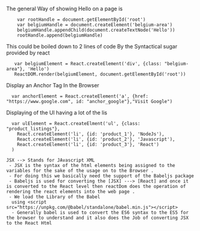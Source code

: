 The general Way of showing Hello on a page is 
```
    var rootHandle = document.getElementById('root')
    var belgiumHandle = document.createElement('belgium-area')
    belgiumHandle.appendChild(document.createTextNode('Hello'))
    rootHandle.append(belgiumHandle)
```


This could be boiled down to 2 lines of code By the Syntactical sugar provided by react
```
   var belgiumElement = React.createElement('div', {class: "belgium-area"}, 'Hello')
   ReactDOM.render(belgiumElement, document.getElementById('root'))
```

Display an Anchor Tag In the Browser

```
  var anchorElement = React.createElement('a', {href: "https://www.google.com", id: "anchor_google"},"Visit Google")
```

Displaying of the Ul having a lot of the lis
```
  var ulElement = React.createElment('ul', {class: "product_listings"},
    React.createElement('li', {id: 'product_1'}, 'NodeJs'),
    React.createElement('li', {id: 'product_2'}, 'Javascript'),
    React.createElement('li', {id: 'product_3'}, 'React')
  )
```


```
JSX --> Stands for JAvascript XML
 - JSX is the syntax of the html elements being assigned to the variables for the sake of the usage on to the Browser .
 - For doing this we basically need the support of the Babeljs package
 - Babeljs is used for converting the [JSX] ---> [React] and once it is converted to the React level then reactDom does the operation of rendering the react elements into the web page .
 - We load the Library of the Babel 
  using <script src="https://unpkg.com/@babel/standalone/babel.min.js"></script>
  - Generally babel is used to convert the ES6 syntax to the ES5 for the browser to understand and it also does the Job of converting JSX to the React Html

```

